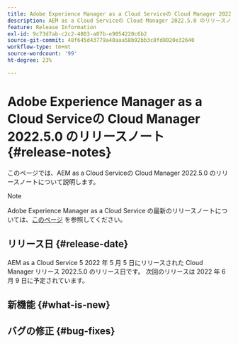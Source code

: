 ```yaml
---
title: Adobe Experience Manager as a Cloud Serviceの Cloud Manager 2022.5.0 のリリースノート
description: AEM as a Cloud Serviceの Cloud Manager 2022.5.0 のリリースノートです。
feature: Release Information
exl-id: 9c73d7ab-c2c2-4803-a07b-e9054220c6b2
source-git-commit: 48f645d43779a40aaa58b92bb3c8fd8020e32640
workflow-type: tm+mt
source-wordcount: '99'
ht-degree: 23%

---
```



# Adobe Experience Manager as a Cloud Serviceの Cloud Manager 2022.5.0 のリリースノート {#release-notes}

このページでは、AEM as a Cloud Serviceの Cloud Manager 2022.5.0 のリリースノートについて説明します。

>[!NOTE]
>
>Adobe Experience Manager as a Cloud Service の最新のリリースノートについては、[このページ](/help/release-notes/release-notes-cloud/release-notes-current.md) を参照してください。

## リリース日 {#release-date}

AEM as a Cloud Service 5 2022 年 5 月 5 日にリリースされた Cloud Manager リリース 2022.5.0 のリリース日です。 次回のリリースは 2022 年 6 月 9 日に予定されています。

## 新機能 {#what-is-new}

## バグの修正 {#bug-fixes}
